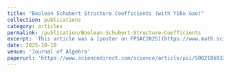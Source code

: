 ```yaml
---
title: "Boolean Schubert Structure Coefficients (with Yibo Gao)"
collection: publications
category: articles
permalink: /publication/Boolean-Schubert-Structure-Coefficients
excerpt: 'This article was a [poster on FPSAC2025](https://www.math.sci.hokudai.ac.jp/sympo/fpsac2025/public/posters/20.pdf)'
date: 2025-10-10
venue: 'Journal of Algebra'
paperurl: 'https://www.sciencedirect.com/science/article/pii/S0021869325005575'
---
```



